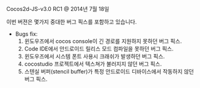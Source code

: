 Cocos2d-JS-v3.0 RC1 @ 2014년 7월 18일

이번 버젼은 몇가지 중대한 버그 픽스를 포함하고 있습니다.

* Bugs fix:
    1. 윈도우즈에서 cocos console이 긴 경로를 지원하지 못하던 버그 픽스.
    2. Code IDE에서 안드로이드 릴리스 모드 컴파일을 못하던 버그 픽스.
    3. 윈도우즈에서 시스템 폰트 사용시 크래쉬가 발생하던 버그 픽스.
    4. cocostudio 프로젝트에서 텍스쳐가 불러지지 않던 버그 픽스.
    5. 스텐실 버퍼(stencil buffer)가 특정 안드로이드 디바이스에서 작동하지 않던 버그 픽스.